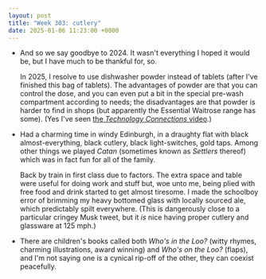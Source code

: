 ```yaml
---
layout: post
title: "Week 303: cutlery"
date: 2025-01-06 11:23:00 +0000
---
```


- And so we say goodbye to 2024. It wasn't everything I hoped it would be, but I have much to be thankful for, so.

  In 2025, I resolve to use dishwasher powder instead of tablets (after I've finished this bag of tablets).
  The advantages of powder are that you can control the dose, and you can even put a bit in the special pre-wash compartment according to needs;
  the disadvantages are that powder is harder to find in shops (but apparently the Essential Waitrose range has some). (Yes I've seen [the <i>Technology Connections</i> video](https://www.youtube.com/watch?v=jHP942Livy0&t=1240s).)

- Had a charming time in windy Edinburgh, in a draughty flat with black almost-everything, black cutlery, black light-switches, gold taps. Among other things we played <i>Catan</i> (sometimes known as <i>Settlers</i> thereof) which was in fact fun for all of the family.

  Back by train in first class due to factors. The extra space and table were useful for doing work and stuff but, woe unto me, being plied with free food and drink started to get almost tiresome. I made the schoolboy error of brimming my heavy bottomed glass with locally sourced ale, which predictably spilt everywhere. (This is dangerously close to a particular cringey Musk tweet, but it _is_ nice having proper cutlery and glassware at 125&nbsp;mph<!-- ... looking like a criminal as I do, my knife fork and spoon were whisked away by staff as soon as I'd finished my potato salad-->.)

- There are children's books called both <i>Who's in the Loo?</i> (witty rhymes, charming illustrations, award winning) and <i>Who's on the Loo?</i> (flaps), and I'm not saying one is a cynical rip-off of the other, they can coexist peacefully.
